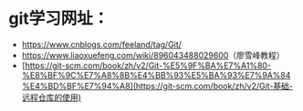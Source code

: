 # git学习网址：

- <https://www.cnblogs.com/feeland/tag/Git/>
- <https://www.liaoxuefeng.com/wiki/896043488029600>（廖雪峰教程）
- [https://git-scm.com/book/zh/v2/Git-%E5%9F%BA%E7%A1%80-%E8%BF%9C%E7%A8%8B%E4%BB%93%E5%BA%93%E7%9A%84%E4%BD%BF%E7%94%A8](https://git-scm.com/book/zh/v2/Git-基础-远程仓库的使用)